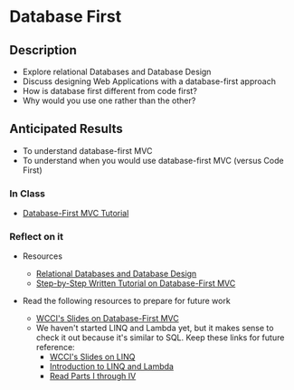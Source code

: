 # Database First
## Description
  - Explore relational Databases and Database Design
  - Discuss designing Web Applications with a database-first approach
  - How is database first different from code first?
  - Why would you use one rather than the other?
## Anticipated Results 
 - To understand database-first MVC
 - To understand when you would use database-first MVC (versus Code First)

### In Class
 
 - [Database-First MVC Tutorial](https://youtu.be/BeZdeWmW-4Q)
 <!--
 - [FortuneTellerMVC](FortuneTellerMVC/)
 -->
 
### Reflect on it
- Resources
  - [Relational Databases and Database Design](https://docs.google.com/presentation/d/1C22bQhknL34QW85iaMa5mumTprDXnzk279ErWFOo45I/edit#slide=id.p)
  - [Step-by-Step Written Tutorial on Database-First MVC](https://docs.microsoft.com/en-us/aspnet/mvc/overview/getting-started/database-first-development/creating-the-web-application)

 - Read the following resources to prepare for future work
   - [WCCI's Slides on Database-First MVC](https://docs.google.com/presentation/d/1YXyj5DEUwVsxPYez5UqyNPInWFVPbzXGn5GLcTyTIZc/edit?usp=sharing)
   - We haven't started LINQ and Lambda yet, but it makes sense to check it out because it's similar to SQL. Keep these links for future reference:
     - [WCCI's Slides on LINQ](https://docs.google.com/a/wecancodeit.org/presentation/d/1bIPsm1LCUeOloRoVgdgAu04snxhz-qWKHRTCEk1mclQ/edit?usp=sharing)
     - [Introduction to LINQ and Lambda](http://www.codefoster.com/linqlambda/)
     - [Read Parts I through IV](http://codetunnel.com/introduction-to-linq-part-i-delegates/)
